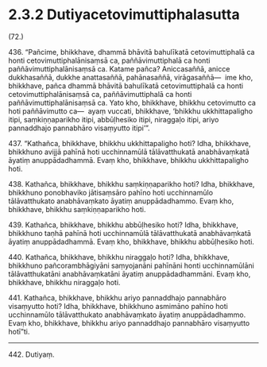 # 2.3.2 Dutiyacetovimuttiphalasutta

(72.)

436\. “Pañcime, bhikkhave, dhammā bhāvitā bahulīkatā cetovimuttiphalā ca honti cetovimuttiphalānisaṃsā ca, paññāvimuttiphalā ca honti paññāvimuttiphalānisaṃsā ca. Katame pañca? Aniccasaññā, anicce dukkhasaññā, dukkhe anattasaññā, pahānasaññā, virāgasaññā—  ime kho, bhikkhave, pañca dhammā bhāvitā bahulīkatā cetovimuttiphalā ca honti cetovimuttiphalānisaṃsā ca, paññāvimuttiphalā ca honti paññāvimuttiphalānisaṃsā ca. Yato kho, bhikkhave, bhikkhu cetovimutto ca hoti paññāvimutto ca—  ayaṃ vuccati, bhikkhave, ‘bhikkhu ukkhittapaligho itipi, saṃkiṇṇaparikho itipi, abbūḷhesiko itipi, niraggaḷo itipi, ariyo pannaddhajo pannabhāro visaṃyutto itipi’”.

437\. “Kathañca, bhikkhave, bhikkhu ukkhittapaligho hoti? Idha, bhikkhave, bhikkhuno avijjā pahīnā hoti ucchinnamūlā tālāvatthukatā anabhāvaṃkatā āyatiṃ anuppādadhammā. Evaṃ kho, bhikkhave, bhikkhu ukkhittapaligho hoti.

438\. Kathañca, bhikkhave, bhikkhu saṃkiṇṇaparikho hoti? Idha, bhikkhave, bhikkhuno ponobhaviko jātisaṃsāro pahīno hoti ucchinnamūlo tālāvatthukato anabhāvaṃkato āyatiṃ anuppādadhammo. Evaṃ kho, bhikkhave, bhikkhu saṃkiṇṇaparikho hoti.

439\. Kathañca, bhikkhave, bhikkhu abbūḷhesiko hoti? Idha, bhikkhave, bhikkhuno taṇhā pahīnā hoti ucchinnamūlā tālāvatthukatā anabhāvaṃkatā āyatiṃ anuppādadhammā. Evaṃ kho, bhikkhave, bhikkhu abbūḷhesiko hoti.

440\. Kathañca, bhikkhave, bhikkhu niraggaḷo hoti? Idha, bhikkhave, bhikkhuno pañcorambhāgiyāni saṃyojanāni pahīnāni honti ucchinnamūlāni tālāvatthukatāni anabhāvaṃkatāni āyatiṃ anuppādadhammāni. Evaṃ kho, bhikkhave, bhikkhu niraggaḷo hoti.

441\. Kathañca, bhikkhave, bhikkhu ariyo pannaddhajo pannabhāro visaṃyutto hoti? Idha, bhikkhave, bhikkhuno asmimāno pahīno hoti ucchinnamūlo tālāvatthukato anabhāvaṃkato āyatiṃ anuppādadhammo. Evaṃ kho, bhikkhave, bhikkhu ariyo pannaddhajo pannabhāro visaṃyutto hotī”ti.

---

442\. Dutiyaṃ.
